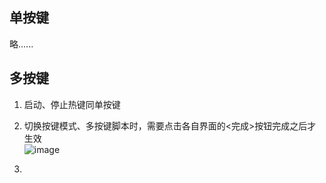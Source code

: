 ## 单按键
略......
## 多按键
1. 启动、停止热键同单按键
2. 切换按键模式、多按键脚本时，需要点击各自界面的<完成>按钮完成之后才生效  
![image](https://user-images.githubusercontent.com/43092492/168429551-99839f87-b4e1-4f6a-9528-7ecc3bd6a177.png)

4. 


